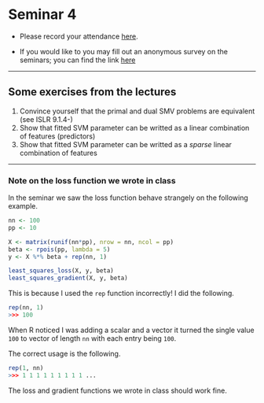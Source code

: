 # Seminar 4

* Please record your attendance [here](https://forms.office.com/Pages/ResponsePage.aspx?id=_epnVXfnpUKRu5RA_UO4k2iqStX41KNDpkUzhjwCGeNUN01TOTFTWVc0VTVMN0czNExWOUZCMVdZRi4u).

* If you would like to you may fill out an anonymous survey on the seminars; you can find the link [here](https://forms.office.com/Pages/ResponsePage.aspx?id=_epnVXfnpUKRu5RA_UO4k2iqStX41KNDpkUzhjwCGeNUQ0VBRVpOWFI3T1ZYR0hUR09TT0MzNUtQQi4u)
---

## Some exercises from the lectures

1. Convince yourself that the primal and dual SMV problems are equivalent (see ISLR 9.1.4-)
2. Show that fitted SVM parameter can be writted as a linear combination of features (predictors)
3. Show that fitted SVM parameter can be writted as a *sparse* linear combination of features

---

### Note on the loss function we wrote in class

In the seminar we saw the loss function behave strangely on the following example.

``` r
nn <- 100
pp <- 10

X <- matrix(runif(nn*pp), nrow = nn, ncol = pp)
beta <- rpois(pp, lambda = 5)
y <- X %*% beta + rep(nn, 1)

least_squares_loss(X, y, beta)
least_squares_gradient(X, y, beta)
```


This is because I used the `rep` function incorrectly! I did the following.

``` r
rep(nn, 1)
>>> 100
```
When R noticed I was adding a scalar and a vector it turned the single value `100` to vector of length `nn` with each entry being `100`.

The correct usage is the following.

``` r
rep(1, nn)
>>> 1 1 1 1 1 1 1 1 1 ...
```

The loss and gradient functions we wrote in class should work fine.
